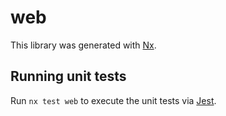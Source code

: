 # web

This library was generated with [Nx](https://nx.dev).

## Running unit tests

Run `nx test web` to execute the unit tests via [Jest](https://jestjs.io).
